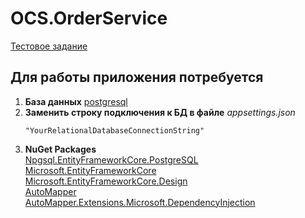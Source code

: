 ﻿# OCS.OrderService
[Тестовое задание](Test.md)

## Для работы приложения потребуется
1. **База данных** [postgresql](https://www.postgresql.org/)
2. **Заменить строку подключения к БД в файле** *appsettings.json*
     ```
     "YourRelationalDatabaseConnectionString"
     ```
3. **NuGet Packages** <br/>
   [Npgsql.EntityFrameworkCore.PostgreSQL](https://www.nuget.org/packages/Npgsql.EntityFrameworkCore.PostgreSQL)<br/>
   [Microsoft.EntityFrameworkCore](https://www.nuget.org/packages/Microsoft.EntityFrameworkCore)<br/>
   [Microsoft.EntityFrameworkCore.Design](https://www.nuget.org/packages/Microsoft.EntityFrameworkCore.Design)<br/>
   [AutoMapper](https://www.nuget.org/packages/AutoMapper)<br/>
   [AutoMapper.Extensions.Microsoft.DependencyInjection](https://www.nuget.org/packages/AutoMapper.Extensions.Microsoft.DependencyInjection)<br/>
